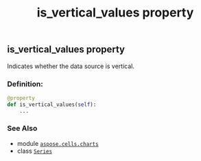 ﻿---
title: is_vertical_values property
second_title: Aspose.Cells for Python via .NET API References
description: 
type: docs
weight: 310
url: /aspose.cells.charts/series/is_vertical_values/
is_root: false
---

## is_vertical_values property


Indicates whether the data source is vertical.
### Definition:
```python
@property
def is_vertical_values(self):
    ...
```

### See Also
* module [`aspose.cells.charts`](../../)
* class [`Series`](/cells/python-net/aspose.cells.charts/series)
